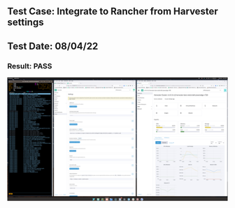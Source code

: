 ## Test Case: Integrate to Rancher from Harvester settings
## Test Date: 08/04/22
### Result: PASS

![ex-1](./imgs/2-integrate-with-rancher-ui.png)